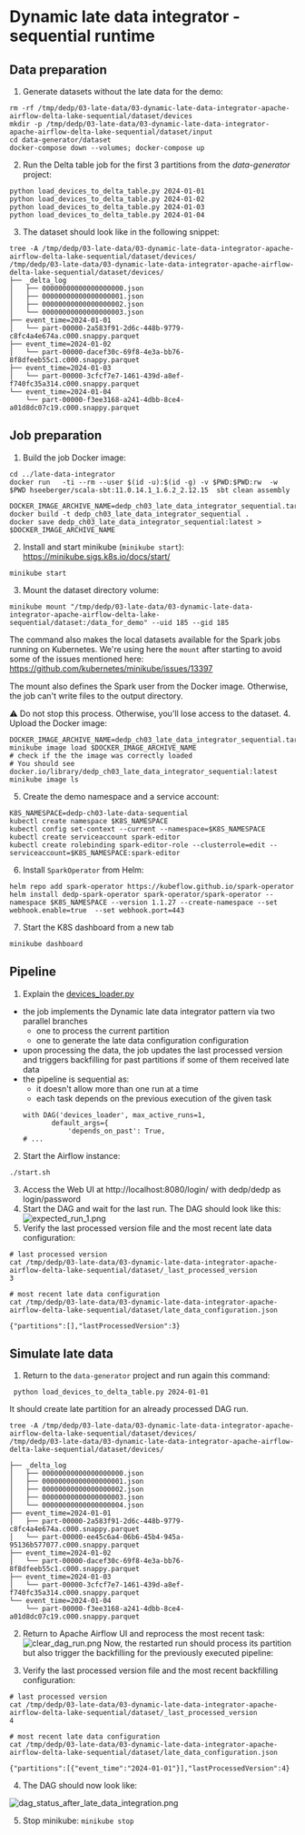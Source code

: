 # Dynamic late data integrator - sequential runtime
## Data preparation
1. Generate datasets without the late data for the demo:
```
rm -rf /tmp/dedp/03-late-data/03-dynamic-late-data-integrator-apache-airflow-delta-lake-sequential/dataset/devices
mkdir -p /tmp/dedp/03-late-data/03-dynamic-late-data-integrator-apache-airflow-delta-lake-sequential/dataset/input
cd data-generator/dataset
docker-compose down --volumes; docker-compose up
```
2. Run the Delta table job for the first 3 partitions from the _data-generator_ project:
```
python load_devices_to_delta_table.py 2024-01-01
python load_devices_to_delta_table.py 2024-01-02
python load_devices_to_delta_table.py 2024-01-03
python load_devices_to_delta_table.py 2024-01-04
```
3. The dataset should look like in the following snippet:
```
tree -A /tmp/dedp/03-late-data/03-dynamic-late-data-integrator-apache-airflow-delta-lake-sequential/dataset/devices/
/tmp/dedp/03-late-data/03-dynamic-late-data-integrator-apache-airflow-delta-lake-sequential/dataset/devices/
├── _delta_log
│   ├── 00000000000000000000.json
│   ├── 00000000000000000001.json
│   ├── 00000000000000000002.json
│   └── 00000000000000000003.json
├── event_time=2024-01-01
│   └── part-00000-2a583f91-2d6c-448b-9779-c8fc4a4e674a.c000.snappy.parquet
├── event_time=2024-01-02
│   └── part-00000-dacef30c-69f8-4e3a-bb76-8f8dfeeb55c1.c000.snappy.parquet
├── event_time=2024-01-03
│   └── part-00000-3cfcf7e7-1461-439d-a8ef-f740fc35a314.c000.snappy.parquet
└── event_time=2024-01-04
    └── part-00000-f3ee3168-a241-4dbb-8ce4-a01d8dc07c19.c000.snappy.parquet
```

## Job preparation
1. Build the job Docker image:
```
cd ../late-data-integrator
docker run   -ti --rm --user $(id -u):$(id -g) -v $PWD:$PWD:rw  -w $PWD hseeberger/scala-sbt:11.0.14.1_1.6.2_2.12.15  sbt clean assembly 

DOCKER_IMAGE_ARCHIVE_NAME=dedp_ch03_late_data_integrator_sequential.tar
docker build -t dedp_ch03_late_data_integrator_sequential .
docker save dedp_ch03_late_data_integrator_sequential:latest > $DOCKER_IMAGE_ARCHIVE_NAME
```
2. Install and start minikube (`minikube start`): https://minikube.sigs.k8s.io/docs/start/
```
minikube start
```

3. Mount the dataset directory volume:
```
minikube mount "/tmp/dedp/03-late-data/03-dynamic-late-data-integrator-apache-airflow-delta-lake-sequential/dataset:/data_for_demo" --uid 185 --gid 185
```
The command also makes the local datasets available for the Spark jobs running on Kubernetes. We're using here the 
`mount` after starting to avoid some of the issues mentioned here: https://github.com/kubernetes/minikube/issues/13397

The mount also defines the Spark user from the Docker image. Otherwise, the job can't write files to the output directory.

⚠️ Do not stop this process. Otherwise, you'll lose access to the dataset.
4. Upload the Docker image:
```
DOCKER_IMAGE_ARCHIVE_NAME=dedp_ch03_late_data_integrator_sequential.tar
minikube image load $DOCKER_IMAGE_ARCHIVE_NAME
# check if the the image was correctly loaded
# You should see docker.io/library/dedp_ch03_late_data_integrator_sequential:latest
minikube image ls
```
5. Create the demo namespace and a service account: 
```
K8S_NAMESPACE=dedp-ch03-late-data-sequential
kubectl create namespace $K8S_NAMESPACE
kubectl config set-context --current --namespace=$K8S_NAMESPACE
kubectl create serviceaccount spark-editor
kubectl create rolebinding spark-editor-role --clusterrole=edit --serviceaccount=$K8S_NAMESPACE:spark-editor
```
6. Install `SparkOperator` from Helm:
```
helm repo add spark-operator https://kubeflow.github.io/spark-operator
helm install dedp-spark-operator spark-operator/spark-operator --namespace $K8S_NAMESPACE --version 1.1.27 --create-namespace --set webhook.enable=true  --set webhook.port=443
```
7. Start the K8S dashboard from a new tab 
```
minikube dashboard
``` 

## Pipeline
1. Explain the [devices_loader.py](airflow/dags/devices_loader.py)
* the job implements the Dynamic late data integrator pattern via two parallel branches
  * one to process the current partition
  * one to generate the late data configuration configuration
* upon processing the data, the job updates the last processed version and triggers backfilling for past partitions
  if some of them received late data
* the pipeline is sequential as:
  * it doesn't allow more than one run at a time
  * each task depends on the previous execution of the given task
  ```
  with DAG('devices_loader', max_active_runs=1,
         default_args={
             'depends_on_past': True,
  # ...
  ```
2. Start the Airflow instance:
```
./start.sh
```
3. Access the Web UI at http://localhost:8080/login/ with dedp/dedp as login/password
4. Start the DAG and wait for the last run. The DAG should look like this:
![expected_run_1.png](assets/expected_run_1.png)
5. Verify the last processed version file and the most recent late data configuration:
```
# last processed version
cat /tmp/dedp/03-late-data/03-dynamic-late-data-integrator-apache-airflow-delta-lake-sequential/dataset/_last_processed_version
3

# most recent late data configuration
cat /tmp/dedp/03-late-data/03-dynamic-late-data-integrator-apache-airflow-delta-lake-sequential/dataset/late_data_configuration.json

{"partitions":[],"lastProcessedVersion":3}
```

## Simulate late data
1. Return to the `data-generator` project and run again this command:
```
 python load_devices_to_delta_table.py 2024-01-01
```
It should create late partition for an already processed DAG run.
```
tree -A /tmp/dedp/03-late-data/03-dynamic-late-data-integrator-apache-airflow-delta-lake-sequential/dataset/devices/
/tmp/dedp/03-late-data/03-dynamic-late-data-integrator-apache-airflow-delta-lake-sequential/dataset/devices/

├── _delta_log
│   ├── 00000000000000000000.json
│   ├── 00000000000000000001.json
│   ├── 00000000000000000002.json
│   ├── 00000000000000000003.json
│   └── 00000000000000000004.json
├── event_time=2024-01-01
│   ├── part-00000-2a583f91-2d6c-448b-9779-c8fc4a4e674a.c000.snappy.parquet
│   └── part-00000-ee45c6a4-06b6-45b4-945a-95136b577077.c000.snappy.parquet
├── event_time=2024-01-02
│   └── part-00000-dacef30c-69f8-4e3a-bb76-8f8dfeeb55c1.c000.snappy.parquet
├── event_time=2024-01-03
│   └── part-00000-3cfcf7e7-1461-439d-a8ef-f740fc35a314.c000.snappy.parquet
└── event_time=2024-01-04
    └── part-00000-f3ee3168-a241-4dbb-8ce4-a01d8dc07c19.c000.snappy.parquet
```

2. Return to Apache Airflow UI and reprocess the most recent task:
![clear_dag_run.png](assets%2Fclear_dag_run.png)
Now, the restarted run should process its partition but also trigger the backfilling for the 
previously executed pipeline:

3. Verify the last processed version file and the most recent backfilling configuration:
```
# last processed version
cat /tmp/dedp/03-late-data/03-dynamic-late-data-integrator-apache-airflow-delta-lake-sequential/dataset/_last_processed_version
4

# most recent late data configuration
cat /tmp/dedp/03-late-data/03-dynamic-late-data-integrator-apache-airflow-delta-lake-sequential/dataset/late_data_configuration.json

{"partitions":[{"event_time":"2024-01-01"}],"lastProcessedVersion":4}
```

4. The DAG should now look like:

![dag_status_after_late_data_integration.png](assets/dag_status_after_late_data_integration.png)

5. Stop minikube: `minikube stop`
